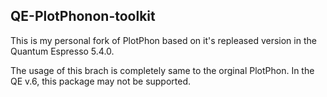 ## QE-PlotPhonon-toolkit

This is my personal fork of PlotPhon based on it's repleased version in the Quantum Espresso 5.4.0.

The usage of this brach is completely same to the orginal PlotPhon. In the QE v.6, this package may not be supported.


